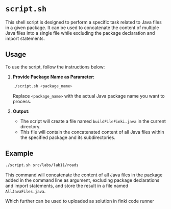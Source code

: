 # `script.sh`

This shell script is designed to perform a specific task related to Java files in a given package. It can be used to concatenate the content of multiple Java files into a single file while excluding the package declaration and import statements.

## Usage

To use the script, follow the instructions below:

1. **Provide Package Name as Parameter:**
   ```bash
   ./script.sh <package_name>
   ```

   Replace `<package_name>` with the actual Java package name you want to process.

2. **Output:**
    - The script will create a file named `buildFileFinki.java` in the current directory.
    - This file will contain the concatenated content of all Java files within the specified package and its subdirectories.

## Example

```bash
./script.sh src/labs/lab11/roads
```

This command will concatenate the content of all Java files in the package added in the command line as argument, excluding package declarations and import statements, and store the result in a file named `AllJavaFiles.java`.

Which further can be used to uploaded as solution in finki code runner 

